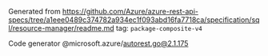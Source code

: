 Generated from https://github.com/Azure/azure-rest-api-specs/tree/a1eee0489c374782a934ec1f093abd16fa7718ca/specification/sql/resource-manager/readme.md tag: `package-composite-v4`

Code generator @microsoft.azure/autorest.go@2.1.175


